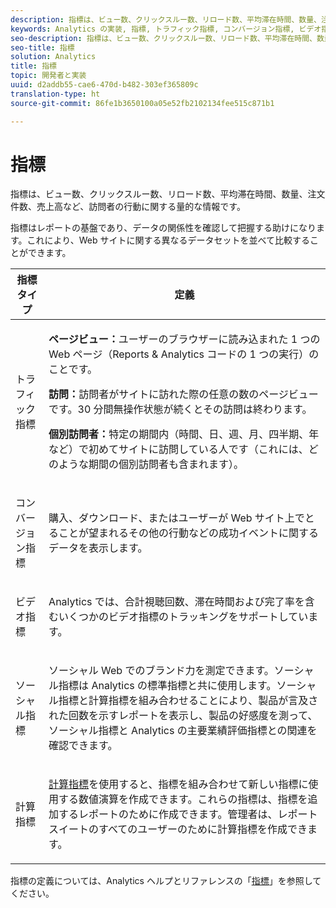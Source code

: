 ```yaml
---
description: 指標は、ビュー数、クリックスルー数、リロード数、平均滞在時間、数量、注文件数、売上高など、訪問者の行動に関する量的な情報です。
keywords: Analytics の実装, 指標, トラフィック指標, コンバージョン指標, ビデオ指標, ソーシャル指標, 計算指標, ページビュー, 訪問, 実訪問者
seo-description: 指標は、ビュー数、クリックスルー数、リロード数、平均滞在時間、数量、注文件数、売上高など、訪問者の行動に関する量的な情報です。
seo-title: 指標
solution: Analytics
title: 指標
topic: 開発者と実装
uuid: d2addb55-cae6-470d-b482-303ef365809c
translation-type: ht
source-git-commit: 86fe1b3650100a05e52fb2102134fee515c871b1

---
```



# 指標

指標は、ビュー数、クリックスルー数、リロード数、平均滞在時間、数量、注文件数、売上高など、訪問者の行動に関する量的な情報です。

指標はレポートの基盤であり、データの関係性を確認して把握する助けになります。これにより、Web サイトに関する異なるデータセットを並べて比較することができます。

<table id="table_2FA18126829241DE897CFCE9BAE9F4AD"> 
 <thead> 
  <tr> 
   <th colname="col1" class="entry"> 指標タイプ </th> 
   <th colname="col2" class="entry"> 定義 </th> 
  </tr> 
 </thead>
 <tbody> 
  <tr> 
   <td colname="col1"> <p>トラフィック指標 </p> </td> 
   <td colname="col2"> <p> <b>ページビュー：</b>ユーザーのブラウザーに読み込まれた 1 つの Web ページ（Reports &amp; Analytics コードの 1 つの実行）のことです。 </p> <p> <b>訪問：</b>訪問者がサイトに訪れた際の任意の数のページビューです。30 分間無操作状態が続くとその訪問は終わります。 </p> <p> <b>個別訪問者：</b>特定の期間内（時間、日、週、月、四半期、年など）で初めてサイトに訪問している人です（これには、どのような期間の個別訪問者も含まれます）。 </p> </td> 
  </tr> 
  <tr> 
   <td colname="col1"> <p>コンバージョン指標 </p> </td> 
   <td colname="col2"> <p> 購入、ダウンロード、またはユーザーが Web サイト上でとることが望まれるその他の行動などの成功イベントに関するデータを表示します。 </p> </td> 
  </tr> 
  <tr> 
   <td colname="col1"> <p>ビデオ指標 </p> </td> 
   <td colname="col2"> <p>Analytics では、合計視聴回数、滞在時間および完了率を含むいくつかのビデオ指標のトラッキングをサポートしています。 </p> </td> 
  </tr> 
  <tr> 
   <td colname="col1"> <p>ソーシャル指標 </p> </td> 
   <td colname="col2"> <p> ソーシャル Web でのブランド力を測定できます。ソーシャル指標は Analytics の標準指標と共に使用します。ソーシャル指標と計算指標を組み合わせることにより、製品が言及された回数を示すレポートを表示し、製品の好感度を測って、ソーシャル指標と Analytics の主要業績評価指標との関連を確認できます。 </p> </td> 
  </tr> 
  <tr> 
   <td colname="col1"> <p>計算指標 </p> </td> 
   <td colname="col2"> <p><a href="https://marketing.adobe.com/resources/help/ja_JP/reference/calculated_metric.html" format="html" scope="external">計算指標</a>を使用すると、指標を組み合わせて新しい指標に使用する数値演算を作成できます。これらの指標は、指標を追加するレポートのために作成できます。管理者は、レポートスイートのすべてのユーザーのために計算指標を作成できます。 </p> </td> 
  </tr> 
 </tbody> 
</table>

指標の定義については、Analytics ヘルプとリファレンスの「[指標](https://marketing.adobe.com/resources/help/ja_JP/reference/metrics.html)」を参照してください。
